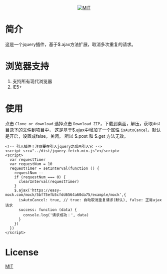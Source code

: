 <div align="center">

[![MIT](https://img.shields.io/dub/l/vibe-d.svg?style=flat-square)](http://opensource.org/licenses/MIT)

</div>

# 简介
这是一个jquery插件，基于$.ajax方法扩展，取消多次重复的请求。



# 浏览器支持
1.  支持所有现代浏览器
2.  IE5+

# 使用
点击 `Clone or download` 选择点击 `Download ZIP`，下载到桌面，解压，获取dist目录下的文件到项目中，
这是基于$.ajax中增加了一个属性 `isAutoCancel`，默认是开启，设置成false，关闭。 
所以 $.post 和 $.get 方法无效。
```
<!-- 引入插件！注意要在引入jquery之后再引入它 -->
<script src="../dist/jquery-fetch.min.js"></script>
<script>
  var requestTimer
  var requestNum = 10
  requestTimer = setInterval(function () {
    requestNum --
    if (requestNum === 0) {
      clearInterval(requestTimer)
    }
    $.ajax('https://easy-mock.com/mock/5bf75efb5cfdd6564a60da75/example/mock',{
      isAutoCancel: true, // true: 自动取消重复请求(默认), false: 正常ajax请求
      success: function (data) {
        console.log('请求成功：', data)
      }
    })
  })
</script>
```

# License
[MIT](http://opensource.org/licenses/MIT)
